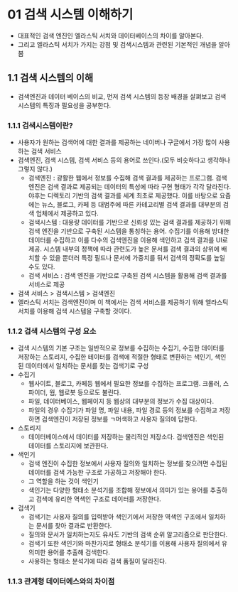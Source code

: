 # 01 검색 시스템 이해하기
- 대표적인 검색 엔진인 엘라스틱 서치와 데이터베이스의 차이를 알아본다. 
- 그리고 엘라스틱 서치가 가지는 강점 및 검색시스템과 관련된 기본적인 개념을 알아봄

## 1.1 검색 시스템의 이해
- 검색엔진과 데이터 베이스의 비교, 먼저 검색 시스템의 등장 배경을 살펴보고 검색 시스템의 특징과 필요성을 공부한다.

### 1.1.1 검색시스템이란?
- 사용자가 원하는 검색어에 대한 결과를 제공하는 네이버나 구글에서 가장 많이 사용하는 검색 서비스
- 검색엔진, 검색 시스템, 검색 서비스 등의 용어로 쓰인다.(모두 비슷하다고 생각하나 그렇지 않다.)
    - 검색엔진 : 광활한 웹에서 정보를 수집해 검색 결과를 제공하는 프로그램. 검색엔진은 검색 결과로 제공되는 데이터의 특성에 따라 구현 형태가 각각 달라진다. 야후는 디렉토리 기반의 검색 결과를 세계 최초로 제공했다. 이를 바탕으로 요즘에는 뉴스, 블로그, 카페 등 대범주에 따른 카테고리별 검색 결과를 대부분의 검색 업체에서 제공하고 있다.
    - 검색시스템 : 대용량 데이터를 기반으로 신뢰성 있는 검색 결과를 제공하기 위해 검색 엔진을 기반으로 구축된 시스템을 통칭하는 용어. 수집기를 이용해 방대한 데이터를 수집하고 이를 다수의 검색엔진을 이용해 색인하고 검색 결과를 UI로 제공. 시스템 내부의 정책에 따라 관련도가 높은 문서를 검색 결과의 상위에 배치할 수 있을 뿐더러 특정 필드나 문서에 가중치를 둬서 검색의 정확도를 높일 수도 있다.
    - 검색 서비스 :  검색 엔진을 기반으로 구축된 검색 시스템을 활용해 검색 결과를 서비스로 제공
- 검색 서비스 > 검색시스템 > 검색엔진 
- 엘라스틱 서치는 검색엔진이며 이 책에서는 검색 서비스를 제공하기 위해 엘라스틱 서치를 이용해 검색 시스템을 구축할 것이다.

### 1.1.2 검색 시스템의 구성 요소
- 검색 시스템의 기본 구조는 일반적으로 정보를 수집하는 수집기, 수집한 데이터를 저장하는 스토리지, 수집한 테이터를 검색에 적절한 형태로 변환하는 색인기, 색인된 데이터에서 일치하는 문서를 찾는 검색기로 구성
- 수집기
  - 웹사이트, 블로그, 카페등 웹에서 필요한 정보를 수집하는 프로그램. 크롤러, 스파이더, 웜, 웹로봇 등으로도 불린다.
  - 파일, 데이터베이스, 웹페이지 등 웹상의 대부분의 정보가 수집 대상이다.
  - 파일의 경우 수집기가 파일 명, 파일 내용, 파일 경로 등의 정보를 수집하고 저장하면 검색엔진이 저장된 정보를 ㄱ머색하고 사용자 질의에 답한다.
- 스토리지 
  - 데이터베이스에서 데이터를 저장하는 물리적인 저장소다. 검색엔진은 색인된 데이터를 스토리지에 보관한다.
- 색인기
  - 검색 엔진이 수집한 정보에서 사용자 질의와 일치하는 정보를 찾으려면 수집된 데이터를 검색 가능한 구조로 가공하고 저장해야 한다.
  - 그 역할을 하는 것이 색인기
  - 색인기는 다양한 형태소 분석기를 조합해 정보에서 의미가 있는 용어를 추출하고 검색에 유리한 역색인 구조로 데이터를 저장한다.
- 검색기 
  - 검색기는 사용자 질의를 입력받아 색인기에서 저장한 역색인 구조에서 일치하는 문서를 찾아 결과로 반환한다. 
  - 질의와 문서가 일치하는지도 유사도 기반의 검색 순위 알고리즘으로 판단한다.
  - 검색기 또한 색인기와 마찬가지로 형태소 분석기를 이용해 사용자 질의에서 유의미한 용어를 추출해 검색한다.
  - 사용하는 형태소 분석기에 따라 검색 품질이 달라진다.

### 1.1.3 관계형 데이터에스와의 차이점

